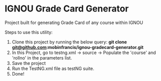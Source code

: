 # IGNOU Grade Card Generator

 Project built for generating  Grade Card of any course within IGNOU 
 
 Steps to use this utility:
 1) Clone this project by running the below query:
    **git clone git@github.com:mobinfrancis/ignou-gradecard-generator.git**
 2) In this Project, go to testng.xml -> source ->
    Populate the 'course' and 'rollno' in the parameters list.
 3) Save the project
 4) Run the TestNG.xml file as testNG suite.
 5) Done! 
 
